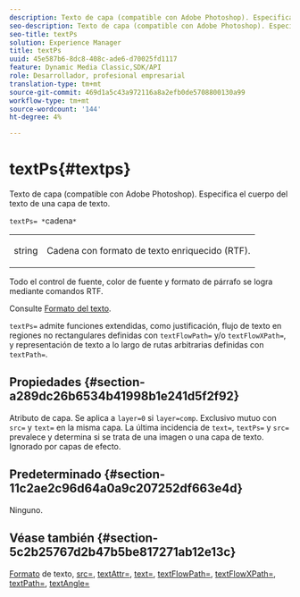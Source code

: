 ```yaml
---
description: Texto de capa (compatible con Adobe Photoshop). Especifica el cuerpo del texto de una capa de texto.
seo-description: Texto de capa (compatible con Adobe Photoshop). Especifica el cuerpo del texto de una capa de texto.
seo-title: textPs
solution: Experience Manager
title: textPs
uuid: 45e587b6-8dc8-408c-ade6-d70025fd1117
feature: Dynamic Media Classic,SDK/API
role: Desarrollador, profesional empresarial
translation-type: tm+mt
source-git-commit: 469d1a5c43a972116a8a2efb0de5708800130a99
workflow-type: tm+mt
source-wordcount: '144'
ht-degree: 4%

---
```



# textPs{#textps}

Texto de capa (compatible con Adobe Photoshop). Especifica el cuerpo del texto de una capa de texto.

`textPs= *`cadena`*`

<table id="simpletable_4E2D08FD4EEC4EDC9EFE9F6F2E22DB0C"> 
 <tr class="strow"> 
  <td class="stentry"> <p><span class="codeph"><span class="varname"> string</span> </span> </p> </td> 
  <td class="stentry"> <p>Cadena con formato de texto enriquecido (RTF). </p></td> 
 </tr> 
</table>

Todo el control de fuente, color de fuente y formato de párrafo se logra mediante comandos RTF.

Consulte [Formato del texto](../../../../../is-api/http-ref/image-serving-api-ref/c-http-protocol-reference/c-text-formatting/c-text-formatting.md#concept-0d3136db7f6f49668274541cd4b6364c).

`textPs=` admite funciones extendidas, como justificación, flujo de texto en regiones no rectangulares definidas con  `textFlowPath=` y/o  `textFlowXPath=`, y representación de texto a lo largo de rutas arbitrarias definidas con  `textPath=`.

## Propiedades {#section-a289dc26b6534b41998b1e241d5f2f92}

Atributo de capa. Se aplica a `layer=0` si `layer=comp`. Exclusivo mutuo con `src=` y `text=` en la misma capa. La última incidencia de `text=`, `textPs=` y `src=` prevalece y determina si se trata de una imagen o una capa de texto. Ignorado por capas de efecto.

## Predeterminado {#section-11c2ae2c96d64a0a9c207252df663e4d}

Ninguno.

## Véase también {#section-5c2b25767d2b47b5be817271ab12e13c}

[Formato](../../../../../is-api/http-ref/image-serving-api-ref/c-http-protocol-reference/c-text-formatting/c-text-formatting.md#concept-0d3136db7f6f49668274541cd4b6364c) de texto,  [src=](../../../../../is-api/http-ref/image-serving-api-ref/c-http-protocol-reference/c-command-reference/r-src.md#reference-f6506637778c4c69bf106a7924a91ab1),  [textAttr=](../../../../../is-api/http-ref/image-serving-api-ref/c-http-protocol-reference/c-command-reference/r-textattr.md#reference-ff00484fa3244286abeff34911f7ec0d),  [text=](../../../../../is-api/http-ref/image-serving-api-ref/c-http-protocol-reference/c-command-reference/r-text.md#reference-84634052e48548539a1ef63cbe41f22f),  [textFlowPath=](../../../../../is-api/http-ref/image-serving-api-ref/c-http-protocol-reference/c-command-reference/r-textflowpath.md#reference-0b8d9493d71342f0b6a64a6d221584ef),  [textFlowXPath=](../../../../../is-api/http-ref/image-serving-api-ref/c-http-protocol-reference/c-command-reference/r-textflowxpath.md#reference-c55d4e41a28f40aca6a24ca218c28542),  [textPath=](../../../../../is-api/http-ref/image-serving-api-ref/c-http-protocol-reference/c-command-reference/r-textpath.md#reference-b09cc0902dff4725bdb54d5da4076ccd),  [textAngle=](../../../../../is-api/http-ref/image-serving-api-ref/c-http-protocol-reference/c-command-reference/r-textangle.md#reference-447f624c0e764d0cb5c75846d1b44d15)

